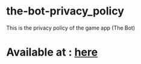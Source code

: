 # the-bot-privacy_policy
This is the privacy policy of the game app (The Bot)

<h1> Available at : <a href="ashiq-firoz.github.io/the-bot-privacy_policy">here</a>
